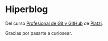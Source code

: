 # Hiperblog

Del curso [Profesional de Git y GitHub](https://platzi.com/clases/git-github/ "Profesional de Git y GitHub") de [Platzi](https://platzi.com/home "Platzi").

Gracias por pasarte a curiosear.